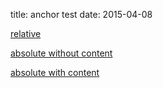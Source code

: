 title: anchor test
date: 2015-04-08

[relative]({filename}../../pages/download.html)

[absolute without content]({filename}/pages/download.html)

[absolute with content]({filename}/content/pages/download.html)
